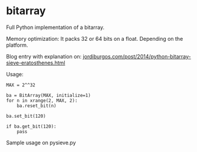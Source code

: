 bitarray
========

Full Python implementation of a bitarray.

Memory optimization: It packs 32 or 64 bits on a float. Depending on the platform.

Blog entry with explanation on: [jordiburgos.com/post/2014/python-bitarray-sieve-eratosthenes.html](http://jordiburgos.com/post/2014/python-bitarray-sieve-eratosthenes.html)

Usage:

    MAX = 2^^32

    ba = BitArray(MAX, initialize=1)
    for n in xrange(2, MAX, 2):
        ba.reset_bit(n)
    
    ba.set_bit(120)
    
    if ba.get_bit(120):
        pass

Sample usage on pysieve.py
